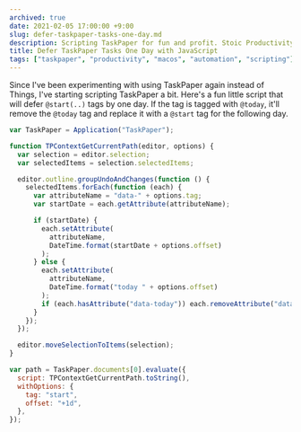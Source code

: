 ```yaml
---
archived: true
date: 2021-02-05 17:00:00 +9:00
slug: defer-taskpaper-tasks-one-day.md
description: Scripting TaskPaper for fun and profit. Stoic Productivity scripting at its finest.
title: Defer TaskPaper Tasks One Day with JavaScript
tags: ["taskpaper", "productivity", "macos", "automation", "scripting"]
---
```


Since I've been experimenting with using TaskPaper again instead of Things,
I've starting scripting TaskPaper a bit. Here's a fun little script that will
defer `@start(..)` tags by one day. If the tag is tagged with `@today`, it'll
remove the `@today` tag and replace it with a `@start` tag for the following
day.

```javascript
var TaskPaper = Application("TaskPaper");

function TPContextGetCurrentPath(editor, options) {
  var selection = editor.selection;
  var selectedItems = selection.selectedItems;

  editor.outline.groupUndoAndChanges(function () {
    selectedItems.forEach(function (each) {
      var attributeName = "data-" + options.tag;
      var startDate = each.getAttribute(attributeName);

      if (startDate) {
        each.setAttribute(
          attributeName,
          DateTime.format(startDate + options.offset)
        );
      } else {
        each.setAttribute(
          attributeName,
          DateTime.format("today " + options.offset)
        );
        if (each.hasAttribute("data-today")) each.removeAttribute("data-today");
      }
    });
  });

  editor.moveSelectionToItems(selection);
}

var path = TaskPaper.documents[0].evaluate({
  script: TPContextGetCurrentPath.toString(),
  withOptions: {
    tag: "start",
    offset: "+1d",
  },
});
```

